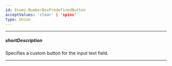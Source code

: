 ```yaml
---
id: Enums.NumberBoxPredefinedButton
acceptValues: 'clear' | 'spins'
type: Union
---
```

---
##### shortDescription
Specifies a custom button for the input text field.

---
